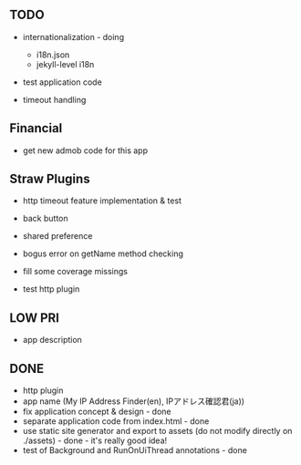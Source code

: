 TODO
----

- internationalization - doing
  - i18n.json
  - jekyll-level i18n

- test application code

- timeout handling

Financial
---------
- get new admob code for this app

Straw Plugins
-------------

- http timeout feature implementation & test

- back button
- shared preference

- bogus error on getName method checking
- fill some coverage missings
- test http plugin

LOW PRI
-------
- app description

DONE
----
- http plugin
- app name (My IP Address Finder(en), IPアドレス確認君(ja))
- fix application concept & design - done
- separate application code from index.html - done
- use static site generator and export to assets (do not modify directly on ./assets) - done - it's really good idea!
- test of Background and RunOnUiThread annotations - done
